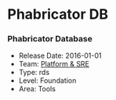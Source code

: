 # Phabricator DB
### Phabricator Database
* Release Date: 2016-01-01
* Team: [Platform & SRE](../teams/platform.md)
* Type: rds
* Level: Foundation
* Area: Tools
